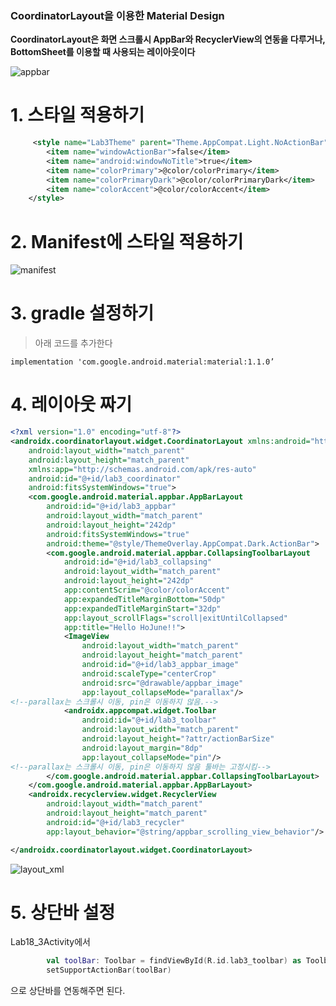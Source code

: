 ### CoordinatorLayout을 이용한 Material Design

**CoordinatorLayout은 화면 스크롤시 AppBar와 RecyclerView의 연동을 다루거나,**
**BottomSheet를 이용할 때 사용되는 레이아웃이다**

![appbar](https://user-images.githubusercontent.com/54485132/76851628-ee3e6c80-688c-11ea-91a9-775eb2c0663b.gif)

# 1. 스타일 적용하기
```xml
     <style name="Lab3Theme" parent="Theme.AppCompat.Light.NoActionBar">
        <item name="windowActionBar">false</item>
        <item name="android:windowNoTitle">true</item>
        <item name="colorPrimary">@color/colorPrimary</item>
        <item name="colorPrimaryDark">@color/colorPrimaryDark</item>
        <item name="colorAccent">@color/colorAccent</item>
    </style>
```

# 2. Manifest에 스타일 적용하기
![manifest](https://user-images.githubusercontent.com/54485132/76851631-ef6f9980-688c-11ea-85bc-1426ba56d6a5.png)


# 3. gradle 설정하기
> 아래 코드를 추가한다

```
implementation 'com.google.android.material:material:1.1.0’
```

# 4. 레이아웃 짜기

```xml
<?xml version="1.0" encoding="utf-8"?>
<androidx.coordinatorlayout.widget.CoordinatorLayout xmlns:android="http://schemas.android.com/apk/res/android"
    android:layout_width="match_parent"
    android:layout_height="match_parent"
    xmlns:app="http://schemas.android.com/apk/res-auto"
    android:id="@+id/lab3_coordinator"
    android:fitsSystemWindows="true">
    <com.google.android.material.appbar.AppBarLayout
        android:id="@+id/lab3_appbar"
        android:layout_width="match_parent"
        android:layout_height="242dp"
        android:fitsSystemWindows="true"
        android:theme="@style/ThemeOverlay.AppCompat.Dark.ActionBar">
        <com.google.android.material.appbar.CollapsingToolbarLayout
            android:id="@+id/lab3_collapsing"
            android:layout_width="match_parent"
            android:layout_height="242dp"
            app:contentScrim="@color/colorAccent"
            app:expandedTitleMarginBottom="50dp"
            app:expandedTitleMarginStart="32dp"
            app:layout_scrollFlags="scroll|exitUntilCollapsed"
            app:title="Hello HoJune!!">
            <ImageView
                android:layout_width="match_parent"
                android:layout_height="match_parent"
                android:id="@+id/lab3_appbar_image"
                android:scaleType="centerCrop"
                android:src="@drawable/appbar_image"
                app:layout_collapseMode="parallax"/> 
<!--parallax는 스크롤시 이동, pin은 이동하지 않음.-->
            <androidx.appcompat.widget.Toolbar
                android:id="@+id/lab3_toolbar"
                android:layout_width="match_parent"
                android:layout_height="?attr/actionBarSize"
                android:layout_margin="8dp"
                app:layout_collapseMode="pin"/>
<!--parallax는 스크롤시 이동, pin은 이동하지 않음 툴바는 고정시킴-->
        </com.google.android.material.appbar.CollapsingToolbarLayout>
    </com.google.android.material.appbar.AppBarLayout>
    <androidx.recyclerview.widget.RecyclerView
        android:layout_width="match_parent"
        android:layout_height="match_parent"
        android:id="@+id/lab3_recycler"
        app:layout_behavior="@string/appbar_scrolling_view_behavior"/>

</androidx.coordinatorlayout.widget.CoordinatorLayout>
```

![layout_xml](https://user-images.githubusercontent.com/54485132/76851637-f1395d00-688c-11ea-848d-42c22e9fec9e.png)

# 5. 상단바 설정
Lab18_3Activity에서 
```kotlin
        val toolBar: Toolbar = findViewById(R.id.lab3_toolbar) as Toolbar
        setSupportActionBar(toolBar)
```
으로 상단바를 연동해주면 된다.

